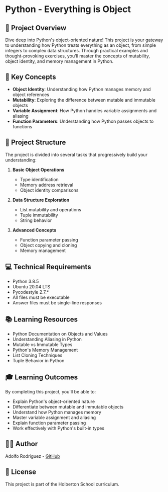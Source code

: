 # Python - Everything is Object

## 🎯 Project Overview
Dive deep into Python's object-oriented nature! This project is your gateway to understanding how Python treats everything as an object, from simple integers to complex data structures. Through practical examples and thought-provoking exercises, you'll master the concepts of mutability, object identity, and memory management in Python.

## 🧠 Key Concepts
- **Object Identity**: Understanding how Python manages memory and object references
- **Mutability**: Exploring the difference between mutable and immutable objects
- **Variable Assignment**: How Python handles variable assignments and aliasing
- **Function Parameters**: Understanding how Python passes objects to functions

## 🚀 Project Structure
The project is divided into several tasks that progressively build your understanding:

1. **Basic Object Operations**
   - Type identification
   - Memory address retrieval
   - Object identity comparisons

2. **Data Structure Exploration**
   - List mutability and operations
   - Tuple immutability
   - String behavior

3. **Advanced Concepts**
   - Function parameter passing
   - Object copying and cloning
   - Memory management

## 💻 Technical Requirements
- Python 3.8.5
- Ubuntu 20.04 LTS
- Pycodestyle 2.7.*
- All files must be executable
- Answer files must be single-line responses

## 📚 Learning Resources
- Python Documentation on Objects and Values
- Understanding Aliasing in Python
- Mutable vs Immutable Types
- Python's Memory Management
- List Cloning Techniques
- Tuple Behavior in Python

## 🎓 Learning Outcomes
By completing this project, you'll be able to:
- Explain Python's object-oriented nature
- Differentiate between mutable and immutable objects
- Understand how Python manages memory
- Master variable assignment and aliasing
- Explain function parameter passing
- Work effectively with Python's built-in types

## 👨‍💻 Author
Adolfo Rodriguez - [GitHub](https://github.com/adolfo2231)

## 📝 License
This project is part of the Holberton School curriculum.
